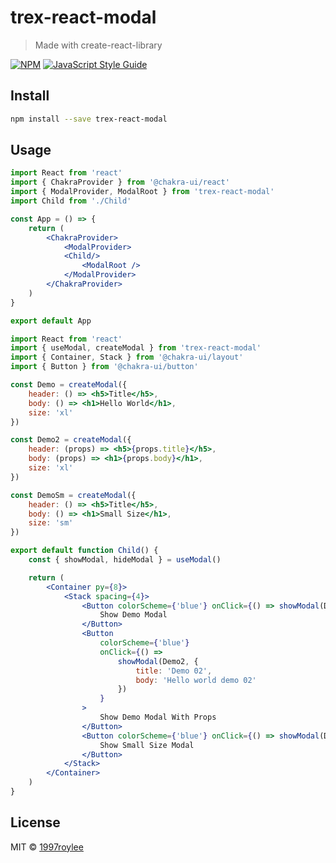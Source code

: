 # trex-react-modal

> Made with create-react-library

[![NPM](https://img.shields.io/npm/v/trex-react-modal.svg)](https://www.npmjs.com/package/trex-react-modal) [![JavaScript Style Guide](https://img.shields.io/badge/code_style-standard-brightgreen.svg)](https://standardjs.com)

## Install

```bash
npm install --save trex-react-modal
```

## Usage

```jsx
import React from 'react'
import { ChakraProvider } from '@chakra-ui/react'
import { ModalProvider, ModalRoot } from 'trex-react-modal'
import Child from './Child'

const App = () => {
    return (
        <ChakraProvider>
            <ModalProvider>
            <Child/>
                <ModalRoot />
            </ModalProvider>
        </ChakraProvider>
    )
}

export default App
```


```jsx
import React from 'react'
import { useModal, createModal } from 'trex-react-modal'
import { Container, Stack } from '@chakra-ui/layout'
import { Button } from '@chakra-ui/button'

const Demo = createModal({
    header: () => <h5>Title</h5>,
    body: () => <h1>Hello World</h1>,
    size: 'xl'
})

const Demo2 = createModal({
    header: (props) => <h5>{props.title}</h5>,
    body: (props) => <h1>{props.body}</h1>,
    size: 'xl'
})

const DemoSm = createModal({
    header: () => <h5>Title</h5>,
    body: () => <h1>Small Size</h1>,
    size: 'sm'
})

export default function Child() {
    const { showModal, hideModal } = useModal()

    return (
        <Container py={8}>
            <Stack spacing={4}>
                <Button colorScheme={'blue'} onClick={() => showModal(Demo)}>
                    Show Demo Modal
                </Button>
                <Button
                    colorScheme={'blue'}
                    onClick={() =>
                        showModal(Demo2, {
                            title: 'Demo 02',
                            body: 'Hello world demo 02'
                        })
                    }
                >
                    Show Demo Modal With Props
                </Button>
                <Button colorScheme={'blue'} onClick={() => showModal(DemoSm)}>
                    Show Small Size Modal
                </Button>
            </Stack>
        </Container>
    )
}
```

## License

MIT © [1997roylee](https://github.com/1997roylee)
